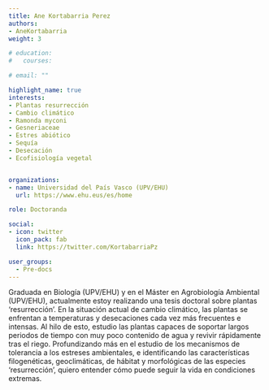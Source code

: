 ```yaml
---
title: Ane Kortabarria Perez
authors:
- AneKortabarria
weight: 3

# education:
#   courses:

# email: ""

highlight_name: true
interests:
- Plantas resurrección
- Cambio climático
- Ramonda myconi
- Gesneriaceae
- Estres abiótico
- Sequía
- Desecación
- Ecofisiología vegetal


organizations:
- name: Universidad del País Vasco (UPV/EHU)
  url: https://www.ehu.eus/es/home

role: Doctoranda

social:
- icon: twitter
  icon_pack: fab
  link: https://twitter.com/KortabarriaPz

user_groups: 
  - Pre-docs
---
```


Graduada en Biología (UPV/EHU) y en el Máster en Agrobiología Ambiental (UPV/EHU), actualmente estoy realizando una tesis doctoral sobre plantas ‘resurrección’. En la situación actual de cambio climático, las plantas se enfrentan a temperaturas y desecaciones cada vez más frecuentes e intensas. Al hilo de esto, estudio las plantas capaces de soportar largos periodos de tiempo con muy poco contenido de agua y revivir rápidamente tras el riego. Profundizando más en el estudio de los mecanismos de tolerancia a los estreses ambientales, e identificando las características filogenéticas, geoclimáticas, de hábitat y morfológicas de las especies ‘resurrección’, quiero entender cómo puede seguir la vida en condiciones extremas.
